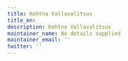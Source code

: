 ```yaml
---
title: Kehtna Vallavalitsus
title_en:
description: Kehtna Vallavalitsus
maintainer_name: No details supplied
maintainer_email: ''
twitter: ''
---
```

